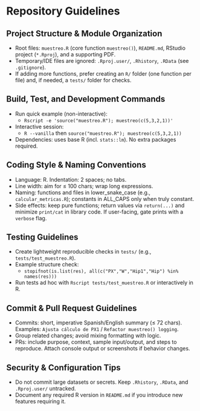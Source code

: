 # Repository Guidelines

## Project Structure & Module Organization
- Root files: `muestreo.R` (core function `muestreo()`), `README.md`, RStudio project (`*.Rproj`), and a supporting PDF.
- Temporary/IDE files are ignored: `.Rproj.user/`, `.Rhistory`, `.RData` (see `.gitignore`).
- If adding more functions, prefer creating an `R/` folder (one function per file) and, if needed, a `tests/` folder for checks.

## Build, Test, and Development Commands
- Run quick example (non-interactive):
  - `Rscript -e 'source("muestreo.R"); muestreo(c(5,3,2,1))'`
- Interactive session:
  - `R --vanilla` then `source("muestreo.R"); muestreo(c(5,3,2,1))`
- Dependencies: uses base R (incl. `stats::lm`). No extra packages required.

## Coding Style & Naming Conventions
- Language: R. Indentation: 2 spaces; no tabs.
- Line width: aim for ≤ 100 chars; wrap long expressions.
- Naming: functions and files in lower_snake_case (e.g., `calcular_metricas.R`); constants in ALL_CAPS only when truly constant.
- Side effects: keep pure functions; return values via `return(...)` and minimize `print/cat` in library code. If user-facing, gate prints with a `verbose` flag.

## Testing Guidelines
- Create lightweight reproducible checks in `tests/` (e.g., `tests/test_muestreo.R`).
- Example structure check:
  - `stopifnot(is.list(res), all(c("PX","W","Hip1","Hip") %in% names(res)))`
- Run tests ad hoc with `Rscript tests/test_muestreo.R` or interactively in R.

## Commit & Pull Request Guidelines
- Commits: short, imperative Spanish/English summary (≤ 72 chars). Examples: `Ajusta cálculo de PX1` / `Refactor muestreo() logging`.
- Group related changes; avoid mixing formatting with logic.
- PRs: include purpose, context, sample input/output, and steps to reproduce. Attach console output or screenshots if behavior changes.

## Security & Configuration Tips
- Do not commit large datasets or secrets. Keep `.Rhistory`, `.RData`, and `.Rproj.user/` untracked.
- Document any required R version in `README.md` if you introduce new features requiring it.

